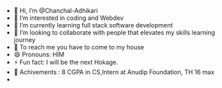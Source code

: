 - 👋 Hi, I’m @Chanchal-Adhikari
- 👀 I’m interested in coding and Webdev
- 🌱 I’m currently learning full stack software development
- 💞️ I’m looking to collaborate with people that elevates my skills learning journey
- 🤝 To reach me you have to come to my house
- 😄 Pronouns: HIM
- ⚡ Fun fact: I will be the next Hokage.
- 🌟 Achivements : 8 CGPA in CS,Intern at Anudip Foundation, TH 16 max
- 
<!---
Chanchal-Adhikari/Chanchal-Adhikari is a ✨ special ✨ repository because its `README.md` (this file) appears on your GitHub profile.
You can click the Preview link to take a look at your changes.
--->
